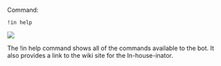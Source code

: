 Command:

`!in help`

![](https://i2.wp.com/seds.org/wp-content/uploads/2020/06/placeholder.png?fit=1200%2C800&ssl=1)

The !in help command shows all of the commands available to the bot. It also provides a link to the wiki site for the In-house-inator.
